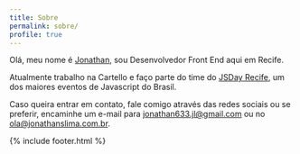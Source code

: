 ```yaml
---
title: Sobre
permalink: sobre/
profile: true
---
```


Olá, meu nome é [Jonathan][Jonathan], sou Desenvolvedor Front End aqui em Recife.

Atualmente trabalho na Cartello e faço parte do time do [JSDay Recife][JSDay], um dos maiores eventos de Javascript do Brasil.

[Jonathan]: https://twitter.com/jonathan_slima
[JSDay]: http://rec.jsday.com.br/

Caso queira entrar em contato, fale comigo através das redes sociais ou se preferir, encaminhe um e-mail para jonathan633.jl@gmail.com ou no ola@jonathanslima.com.br.

{% include footer.html %}